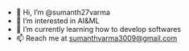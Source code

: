 - 👋 Hi, I’m @sumanth27varma
- 👀 I’m interested in AI&ML
- 🌱 I’m currently learning how to develop softwares
- 📫 Reach me at sumanthvarma3009@gmail.com

<!---
sumanth27varma/sumanth27varma is a ✨ special ✨ repository because its `README.md` (this file) appears on your GitHub profile.
You can click the Preview link to take a look at your changes.
--->
